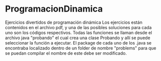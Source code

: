 # ProgramacionDinamica
Ejercicios divertidos de programación dinámica
Los ejercicios están contenidos en el archivo pdf, y una de las posibles soluciones para cada uno son los códigos respectivos.
Todas las funciones se llaman desde el archivo java "probando" el cual crea una clase Probando y allí se puede seleccionar la función a ejecutar.
El package de cada uno de los .java se encontraba localizado dentro de un folder de nombre "problems" para que se puedan compilar el nombre de este debe ser modificado.
